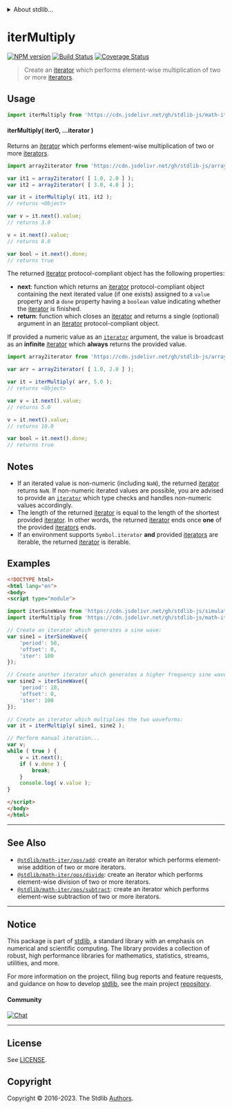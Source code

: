 <!--

@license Apache-2.0

Copyright (c) 2019 The Stdlib Authors.

Licensed under the Apache License, Version 2.0 (the "License");
you may not use this file except in compliance with the License.
You may obtain a copy of the License at

   http://www.apache.org/licenses/LICENSE-2.0

Unless required by applicable law or agreed to in writing, software
distributed under the License is distributed on an "AS IS" BASIS,
WITHOUT WARRANTIES OR CONDITIONS OF ANY KIND, either express or implied.
See the License for the specific language governing permissions and
limitations under the License.

-->


<details>
  <summary>
    About stdlib...
  </summary>
  <p>We believe in a future in which the web is a preferred environment for numerical computation. To help realize this future, we've built stdlib. stdlib is a standard library, with an emphasis on numerical and scientific computation, written in JavaScript (and C) for execution in browsers and in Node.js.</p>
  <p>The library is fully decomposable, being architected in such a way that you can swap out and mix and match APIs and functionality to cater to your exact preferences and use cases.</p>
  <p>When you use stdlib, you can be absolutely certain that you are using the most thorough, rigorous, well-written, studied, documented, tested, measured, and high-quality code out there.</p>
  <p>To join us in bringing numerical computing to the web, get started by checking us out on <a href="https://github.com/stdlib-js/stdlib">GitHub</a>, and please consider <a href="https://opencollective.com/stdlib">financially supporting stdlib</a>. We greatly appreciate your continued support!</p>
</details>

# iterMultiply

[![NPM version][npm-image]][npm-url] [![Build Status][test-image]][test-url] [![Coverage Status][coverage-image]][coverage-url] <!-- [![dependencies][dependencies-image]][dependencies-url] -->

> Create an [iterator][mdn-iterator-protocol] which performs element-wise multiplication of two or more [iterators][mdn-iterator-protocol].

<!-- Section to include introductory text. Make sure to keep an empty line after the intro `section` element and another before the `/section` close. -->

<section class="intro">

</section>

<!-- /.intro -->

<!-- Package usage documentation. -->



<section class="usage">

## Usage

```javascript
import iterMultiply from 'https://cdn.jsdelivr.net/gh/stdlib-js/math-iter-ops-multiply@v0.1.1-esm/index.mjs';
```

#### iterMultiply( iter0, ...iterator )

Returns an [iterator][mdn-iterator-protocol] which performs element-wise multiplication of two or more [iterators][mdn-iterator-protocol].

```javascript
import array2iterator from 'https://cdn.jsdelivr.net/gh/stdlib-js/array-to-iterator@esm/index.mjs';

var it1 = array2iterator( [ 1.0, 2.0 ] );
var it2 = array2iterator( [ 3.0, 4.0 ] );

var it = iterMultiply( it1, it2 );
// returns <Object>

var v = it.next().value;
// returns 3.0

v = it.next().value;
// returns 8.0

var bool = it.next().done;
// returns true
```

The returned [iterator][mdn-iterator-protocol] protocol-compliant object has the following properties:

-   **next**: function which returns an [iterator][mdn-iterator-protocol] protocol-compliant object containing the next iterated value (if one exists) assigned to a `value` property and a `done` property having a `boolean` value indicating whether the [iterator][mdn-iterator-protocol] is finished.
-   **return**: function which closes an [iterator][mdn-iterator-protocol] and returns a single (optional) argument in an [iterator][mdn-iterator-protocol] protocol-compliant object.

If provided a numeric value as an [`iterator`][mdn-iterator-protocol] argument, the value is broadcast as an **infinite** [iterator][mdn-iterator-protocol] which **always** returns the provided value.

```javascript
import array2iterator from 'https://cdn.jsdelivr.net/gh/stdlib-js/array-to-iterator@esm/index.mjs';

var arr = array2iterator( [ 1.0, 2.0 ] );

var it = iterMultiply( arr, 5.0 );
// returns <Object>

var v = it.next().value;
// returns 5.0

v = it.next().value;
// returns 10.0

var bool = it.next().done;
// returns true
```

</section>

<!-- /.usage -->

<!-- Package usage notes. Make sure to keep an empty line after the `section` element and another before the `/section` close. -->

<section class="notes">

## Notes

-   If an iterated value is non-numeric (including `NaN`), the returned [iterator][mdn-iterator-protocol] returns `NaN`. If non-numeric iterated values are possible, you are advised to provide an [`iterator`][mdn-iterator-protocol] which type checks and handles non-numeric values accordingly.
-   The length of the returned [iterator][mdn-iterator-protocol] is equal to the length of the shortest provided [iterator][mdn-iterator-protocol]. In other words, the returned [iterator][mdn-iterator-protocol] ends once **one** of the provided [iterators][mdn-iterator-protocol] ends.
-   If an environment supports `Symbol.iterator` **and** provided [iterators][mdn-iterator-protocol] are iterable, the returned [iterator][mdn-iterator-protocol] is iterable.

</section>

<!-- /.notes -->

<!-- Package usage examples. -->

<section class="examples">

## Examples

<!-- eslint no-undef: "error" -->

```html
<!DOCTYPE html>
<html lang="en">
<body>
<script type="module">

import iterSineWave from 'https://cdn.jsdelivr.net/gh/stdlib-js/simulate-iter-sine-wave@esm/index.mjs';
import iterMultiply from 'https://cdn.jsdelivr.net/gh/stdlib-js/math-iter-ops-multiply@v0.1.1-esm/index.mjs';

// Create an iterator which generates a sine wave:
var sine1 = iterSineWave({
    'period': 50,
    'offset': 0,
    'iter': 100
});

// Create another iterator which generates a higher frequency sine wave:
var sine2 = iterSineWave({
    'period': 10,
    'offset': 0,
    'iter': 100
});

// Create an iterator which multiplies the two waveforms:
var it = iterMultiply( sine1, sine2 );

// Perform manual iteration...
var v;
while ( true ) {
    v = it.next();
    if ( v.done ) {
        break;
    }
    console.log( v.value );
}

</script>
</body>
</html>
```

</section>

<!-- /.examples -->

<!-- Section to include cited references. If references are included, add a horizontal rule *before* the section. Make sure to keep an empty line after the `section` element and another before the `/section` close. -->

<section class="references">

</section>

<!-- /.references -->

<!-- Section for related `stdlib` packages. Do not manually edit this section, as it is automatically populated. -->

<section class="related">

* * *

## See Also

-   <span class="package-name">[`@stdlib/math-iter/ops/add`][@stdlib/math/iter/ops/add]</span><span class="delimiter">: </span><span class="description">create an iterator which performs element-wise addition of two or more iterators.</span>
-   <span class="package-name">[`@stdlib/math-iter/ops/divide`][@stdlib/math/iter/ops/divide]</span><span class="delimiter">: </span><span class="description">create an iterator which performs element-wise division of two or more iterators.</span>
-   <span class="package-name">[`@stdlib/math-iter/ops/subtract`][@stdlib/math/iter/ops/subtract]</span><span class="delimiter">: </span><span class="description">create an iterator which performs element-wise subtraction of two or more iterators.</span>

</section>

<!-- /.related -->

<!-- Section for all links. Make sure to keep an empty line after the `section` element and another before the `/section` close. -->


<section class="main-repo" >

* * *

## Notice

This package is part of [stdlib][stdlib], a standard library with an emphasis on numerical and scientific computing. The library provides a collection of robust, high performance libraries for mathematics, statistics, streams, utilities, and more.

For more information on the project, filing bug reports and feature requests, and guidance on how to develop [stdlib][stdlib], see the main project [repository][stdlib].

#### Community

[![Chat][chat-image]][chat-url]

---

## License

See [LICENSE][stdlib-license].


## Copyright

Copyright &copy; 2016-2023. The Stdlib [Authors][stdlib-authors].

</section>

<!-- /.stdlib -->

<!-- Section for all links. Make sure to keep an empty line after the `section` element and another before the `/section` close. -->

<section class="links">

[npm-image]: http://img.shields.io/npm/v/@stdlib/math-iter-ops-multiply.svg
[npm-url]: https://npmjs.org/package/@stdlib/math-iter-ops-multiply

[test-image]: https://github.com/stdlib-js/math-iter-ops-multiply/actions/workflows/test.yml/badge.svg?branch=v0.1.1
[test-url]: https://github.com/stdlib-js/math-iter-ops-multiply/actions/workflows/test.yml?query=branch:v0.1.1

[coverage-image]: https://img.shields.io/codecov/c/github/stdlib-js/math-iter-ops-multiply/main.svg
[coverage-url]: https://codecov.io/github/stdlib-js/math-iter-ops-multiply?branch=main

<!--

[dependencies-image]: https://img.shields.io/david/stdlib-js/math-iter-ops-multiply.svg
[dependencies-url]: https://david-dm.org/stdlib-js/math-iter-ops-multiply/main

-->

[chat-image]: https://img.shields.io/gitter/room/stdlib-js/stdlib.svg
[chat-url]: https://app.gitter.im/#/room/#stdlib-js_stdlib:gitter.im

[stdlib]: https://github.com/stdlib-js/stdlib

[stdlib-authors]: https://github.com/stdlib-js/stdlib/graphs/contributors

[umd]: https://github.com/umdjs/umd
[es-module]: https://developer.mozilla.org/en-US/docs/Web/JavaScript/Guide/Modules

[deno-url]: https://github.com/stdlib-js/math-iter-ops-multiply/tree/deno
[umd-url]: https://github.com/stdlib-js/math-iter-ops-multiply/tree/umd
[esm-url]: https://github.com/stdlib-js/math-iter-ops-multiply/tree/esm
[branches-url]: https://github.com/stdlib-js/math-iter-ops-multiply/blob/main/branches.md

[stdlib-license]: https://raw.githubusercontent.com/stdlib-js/math-iter-ops-multiply/main/LICENSE

[mdn-iterator-protocol]: https://developer.mozilla.org/en-US/docs/Web/JavaScript/Reference/Iteration_protocols#The_iterator_protocol

<!-- <related-links> -->

[@stdlib/math/iter/ops/add]: https://github.com/stdlib-js/math-iter-ops-add/tree/esm

[@stdlib/math/iter/ops/divide]: https://github.com/stdlib-js/math-iter-ops-divide/tree/esm

[@stdlib/math/iter/ops/subtract]: https://github.com/stdlib-js/math-iter-ops-subtract/tree/esm

<!-- </related-links> -->

</section>

<!-- /.links -->
